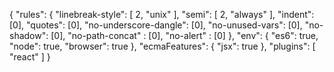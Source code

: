 {
    "rules": {
        "linebreak-style": [
            2,
            "unix"
        ],
        "semi": [
            2,
            "always"
        ],
        "indent": [0],
        "quotes": [0],
        "no-underscore-dangle": [0],
        "no-unused-vars": [0],
	"no-shadow": [0],
	"no-path-concat" : [0],
	"no-alert" : [0]
    },
    "env": {
        "es6": true,
        "node": true,
        "browser": true
    },
    "ecmaFeatures": {
        "jsx": true
    },
    "plugins": [
        "react"
    ]
}

